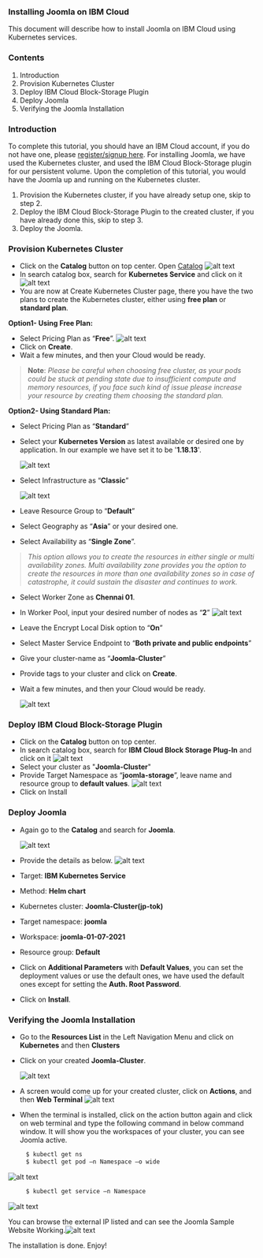 ### Installing Joomla on IBM Cloud
This document will describe how to install Joomla on IBM Cloud using Kubernetes services.

### Contents

1. Introduction
2. Provision Kubernetes Cluster
3. Deploy IBM Cloud Block-Storage Plugin
4. Deploy Joomla
5. Verifying the Joomla Installation

### Introduction
To complete this tutorial, you should have an IBM Cloud account, if you do not have one, please [register/signup here](https://cloud.ibm.com/registration).
For installing Joomla, we have used the Kubernetes cluster, and used the IBM Cloud Block-Storage plugin for our persistent volume. Upon the completion of this tutorial, you would have the Joomla up and running on the Kubernetes cluster.

1. Provision the Kubernetes cluster, if you have already setup one, skip to step 2.
2. Deploy the IBM Cloud Block-Storage Plugin to the created cluster, if you have already done this, skip to step 3.
3. Deploy the Joomla.

### Provision Kubernetes Cluster
* Click on the **Catalog** button on top center. Open [Catalog](https://cloud.ibm.com/catalog) ![alt text](Kubernetes1.png)
* In search catalog box, search for **Kubernetes Service** and click on it ![alt text](Kubernetes2.png)
* You are now at Create Kubernetes Cluster page, there you have the two plans to create the Kubernetes cluster, either using **free plan** or **standard plan**.

**Option1- Using Free Plan:**
* Select Pricing Plan as “**Free**”. ![alt text](Kubernetes3.png)
* Click on **Create**.
* Wait a few minutes, and then your Cloud would be ready.

>**Note**:  _Please be careful when choosing free cluster, as your pods could be stuck at pending state due to insufficient compute and memory resources, if you face such kind of issue please increase your resource by creating them choosing the standard plan._

**Option2- Using Standard Plan:**
* Select Pricing Plan as “**Standard**”
* Select your **Kubernetes Version** as latest available or desired one by application. In our example we have set it to be '**1.18.13**'.  

  ![alt text](Kubernetes4.png)

* Select Infrastructure as “**Classic**”

  ![alt text](Kubernetes5.png)

* Leave Resource Group to “**Default**”
* Select Geography as “**Asia**” or your desired one.
* Select Availability as “**Single Zone**”.
> _This option allows you to create the resources in either single or multi availability zones. Multi availability zone provides you the option to create the resources in more than one availability zones so in case of catastrophe, it could sustain the disaster and continues to work._
* Select Worker Zone as **Chennai 01**.
* In Worker Pool, input your desired number of nodes as “**2**” ![alt text](Kubernetes6.png)
* Leave the Encrypt Local Disk option to “**On**”
* Select Master Service Endpoint to “**Both private and public endpoints**”
* Give your cluster-name as “**Joomla-Cluster**”
* Provide tags to your cluster and click on **Create**.
* Wait a few minutes, and then your Cloud would be ready.

  ![alt text](Kubernetes7.png)

### Deploy IBM Cloud Block-Storage Plugin
* Click on the **Catalog** button on top center.
* In search catalog box, search for **IBM Cloud Block Storage Plug-In** and click on it ![alt text](Storage1.png)
* Select your cluster as "**Joomla-Cluster**"
* Provide Target Namespace as “**joomla-storage**”, leave name and resource group to **default values**. ![alt text](Storage2.png)
* Click on Install

### Deploy Joomla
* Again go to the **Catalog** and search for **Joomla**.

  ![alt text](Joomla1.png)

* Provide the details as below. ![alt text](Joomla2.png)

*	Target: **IBM Kubernetes Service**
*	Method: **Helm chart**
*	Kubernetes cluster: **Joomla-Cluster(jp-tok)**
*	Target namespace: **joomla**
*	Workspace: **joomla-01-07-2021**
*	Resource group: **Default**
* Click on **Additional Parameters** with **Default Values**, you can set the deployment values or use the default ones, we have used the default ones except for setting the **Auth. Root Password**.

* Click on **Install**.

### Verifying the Joomla Installation
* Go to the **Resources List** in the Left Navigation Menu and click on **Kubernetes** and then **Clusters**
* Click on your created **Joomla-Cluster**.

  ![alt text](JoomlaVerify1.png)

* A screen would come up for your created cluster, click on **Actions**, and then **Web Terminal** ![alt text](JoomlaVerify2.png)
* When the terminal is installed, click on the action button again and click on web terminal and type the following command in below command window. It will show you the workspaces of your cluster, you can see Joomla active.

```sh
     $ kubectl get ns 	
     $ kubectl get pod –n Namespace –o wide 
```
![alt text](JoomlaVerify3.png)
```sh
     $ kubectl get service –n Namespace
```
![alt text](JoomlaVerify4.png)

You can browse the external IP listed and can see the Joomla Sample Website Working.![alt text](JoomlaVerify5.png)
	 
The installation is done. Enjoy!
